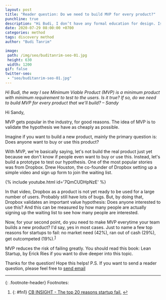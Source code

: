 ```yaml
---
layout: post
title: "Reader question: Do we need to build MVP for every product?"
punchline: true
description: "Hi Budi, I don’t have any formal education for design. Is it possible to work as a designer without any degree in Human Computer Interaction? Absolutely possible. In fact, I graduated in accounting. I have no formal education whatsoever."
date: 2020-07-29 08:00:00 +0700
categories: method
tags: discovery method
author: "Budi Tanrim"

image:
 path: /img/seo/buditanrim-seo-01.jpg
 height: 630
 width: 1200
gif: false
twitter-seo: 
 - "seo/buditanrim-seo-01.jpg"
---
```


_Hi Budi, the way I see Minimum Viable Product (MVP) is a minimum product with minimum requirement to test to the users. Is it true? If so, do we need to build MVP for every product that we'll build? – Sandy_

Hi Sandy,

MVP gets popular in the industry, for good reasons. The idea of MVP is to validate the hypothesis we have as cheaply as possible.

Imagine if you want to build a new product, mainly the primary question is: Does anyone want to buy or use this product? 

With MVP, we're basically saying, let's not build the real product just yet because we don't know if people even want to buy or use this. Instead, let's build a prototype to test our hypothesis. One of the most popular stories was from Dropbox. Drew Houston, the co-founder of Dropbox setting up a simple video and sign up form to join the waiting list.

{% include youtube.html id='7QmCUDHpNzE' %}

In that video, Dropbox as a product is not yet ready to be used for a large number of users. Probably still have lots of bugs. But, by doing that, Dropbox validates an important value hypothesis: Does anyone interested to use this? And this can be measured by how many people are actually signing up the waiting list to see how many people are interested.

Now, for your second point, do you need to make MVP everytime your team builds a new product? I'd say, yes in most cases. Just to name a few top reasons for startups to fail: no market need (42%), ran out of cash (29%), get outcompeted (19%).<sup id="a1">[1](#fn1)</sup>

MVP reduces the risk of failing greatly. You should read this book: Lean Startup, by Erick Ries if you want to dive deeper into this topic.

Thanks for the question! Hope this helps!
P.S. If you want to send a reader question, please feel free to [send email](mailto:hi.buditanrim@gmail.com)

---

{: .footnote-header}
Footnotes:
1. {: #fn1} [CB INSIGHT - The top 20 reasons startup fail.](https://www.cbinsights.com/research/startup-failure-reasons-top/) [↩](#a1)
